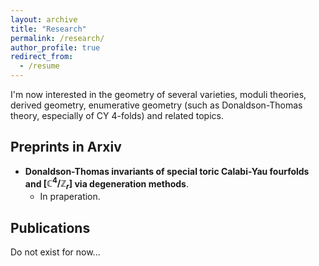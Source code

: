 ```yaml
---
layout: archive
title: "Research"
permalink: /research/
author_profile: true
redirect_from:
  - /resume
---
```


I'm now interested in the geometry of several varieties, moduli theories, derived geometry, enumerative geometry (such as Donaldson-Thomas theory, especially of CY $4$-folds) and related topics.

## Preprints in Arxiv

 - **Donaldson-Thomas invariants of special toric Calabi-Yau fourfolds and $[\mathbb C^4/\mathbb Z_r]$ via degeneration methods**.
     - In praperation.



## Publications

Do not exist for now...
